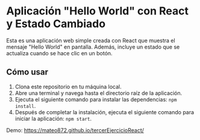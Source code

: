 # Aplicación "Hello World" con React y Estado Cambiado

Esta es una aplicación web simple creada con React que muestra el mensaje "Hello World" en pantalla. Además, incluye un estado que se actualiza cuando se hace clic en un botón.

## Cómo usar

1. Clona este repositorio en tu máquina local.
2. Abre una terminal y navega hasta el directorio raíz de la aplicación.
3. Ejecuta el siguiente comando para instalar las dependencias: `npm install`.
4. Después de completar la instalación, ejecuta el siguiente comando para iniciar la aplicación: `npm start`.

Demo: https://mateo872.github.io/tercerEjercicioReact/

